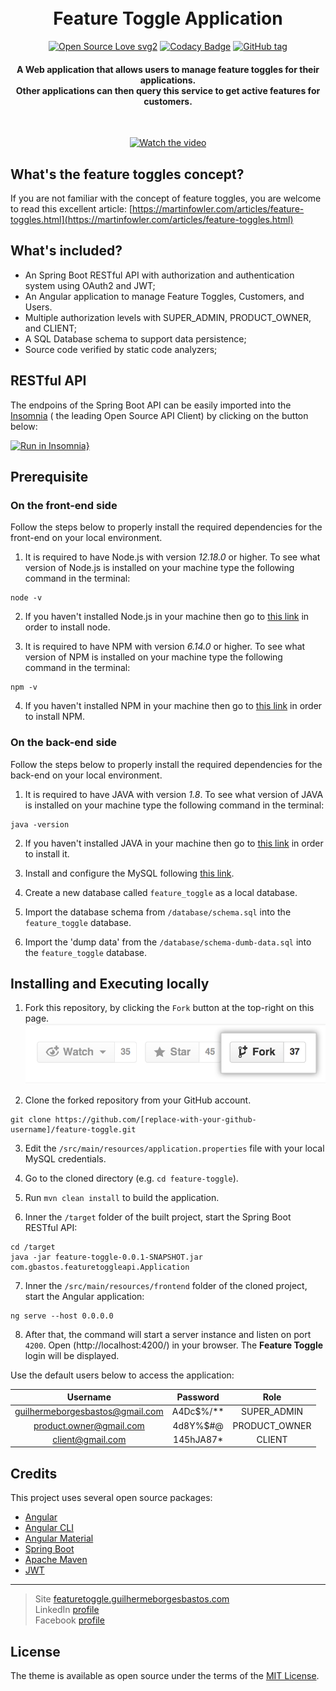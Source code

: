 <h1 align="center">
  <br>
 Feature Toggle Application
  <br>
</h1>

<div align="center">

[![Open Source Love svg2](https://badges.frapsoft.com/os/v2/open-source.svg?v=103)](https://GitHub.com/guilhermeborgesbastos/feature-toggle/stargazers/) [![Codacy Badge](https://app.codacy.com/project/badge/Grade/66d88b715cdb4127a80c358941c59683)](https://www.codacy.com?utm_source=github.com&amp;utm_medium=referral&amp;utm_content=guilhermeborgesbastos/feature-toggle&amp;utm_campaign=Badge_Grade) [![GitHub tag](https://img.shields.io/github/tag/guilhermeborgesbastos/feature-toggle.svg)](https://github.com/guilhermeborgesbastos/feature-toggle/tags/)

</div>

<h4 align="center">
A Web application that allows users to manage feature toggles for their applications.
<br>Other applications can then query this service to get active features for customers.
</h4>

<div align="center">
<br>

[![Watch the video](/markdown/preview-v1.0.gif)](https://featuretoggle.guilhermeborgesbastos.com/?source=github)

</div>

## What's the feature toggles concept?

If you are not familiar with the concept of feature toggles, you are welcome to read this excellent article: 
[https://martinfowler.com/articles/feature-toggles.html](https://martinfowler.com/articles/feature-toggles.html)

## What's included?

* An Spring Boot RESTful API with authorization and authentication system using OAuth2 and JWT;
* An Angular application to manage Feature Toggles, Customers, and Users.
* Multiple authorization levels with SUPER_ADMIN, PRODUCT_OWNER, and CLIENT;
* A SQL Database schema to support data persistence;
* Source code verified by static code analyzers;

## RESTful API

The endpoins of the Spring Boot API can be easily imported into the [Insomnia](https://insomnia.rest/) ( the leading Open Source API Client) by clicking on the button below:

[![Run in Insomnia}](https://insomnia.rest/images/run.svg)](https://insomnia.rest/run/?label=Feature%20Toggle%20API&uri=https%3A%2F%2Fraw.githubusercontent.com%2Fguilhermeborgesbastos%2Ffeature-toggle%2Fmaster%2Fmarkdown%2FInsomnia-Feature-Toggle-API-2020-07-27.json%3Ftoken%3DABJRES7ZSO5WRMA42733HCS7D3ISC)

## Prerequisite

### On the front-end side

Follow the steps below to properly install the required dependencies for the front-end on your local environment.

1. It is required to have Node.js with version _12.18.0_ or higher. To see what version of Node.js is installed on your machine type the following command in the terminal:
```
node -v
```

2. If you haven't installed Node.js in your machine then go to [this link](https://nodejs.org/en/download/) in order to install node.

3. It is required to have NPM with version _6.14.0_ or higher. To see what version of NPM is installed on your machine type the following command in the terminal:
```
npm -v
```

4. If you haven't installed NPM in your machine then go to [this link](https://www.npmjs.com/get-npm) in order to install NPM.

### On the back-end side

Follow the steps below to properly install the required dependencies for the back-end on your local environment.

1. It is required to have JAVA with version _1.8_. To see what version of JAVA is installed on your machine type the following command in the terminal:
```
java -version
```

2. If you haven't installed JAVA in your machine then go to [this link](https://www.java.com/) in order to install it.

3. Install and configure the MySQL following [this link](https://dev.mysql.com/doc/mysql-installation-excerpt/5.7/en/).

4. Create a new database called `feature_toggle` as a local database.

5. Import the database schema from `/database/schema.sql` into the `feature_toggle` database.

6. Import the 'dump data' from the `/database/schema-dumb-data.sql` into the `feature_toggle` database.

## Installing and Executing locally

1. Fork this repository, by clicking the `Fork` button at the top-right on this page.
[![Learn how to fork GitHub projects](/markdown/fork.png)](https://guides.github.com/activities/forking/)

2. Clone the forked repository from your GitHub account.
```
git clone https://github.com/[replace-with-your-github-username]/feature-toggle.git
```

3. Edit the `/src/main/resources/application.properties` file with your local MySQL credentials.

4. Go to the cloned directory (e.g. `cd feature-toggle`).

5. Run `mvn clean install` to build the application.

6. Inner the `/target` folder of the built project, start the Spring Boot RESTful API:
```
cd /target
java -jar feature-toggle-0.0.1-SNAPSHOT.jar com.gbastos.featuretoggleapi.Application
```

7. Inner the `/src/main/resources/frontend` folder of the cloned project, start the Angular application:
```
ng serve --host 0.0.0.0
```

8. After that, the command will start a server instance and listen on port `4200`. Open (http://localhost:4200/) in your browser. The **Feature Toggle** login will be displayed.

Use the default users below to access the application:

| Username | Password | Role |
| :---: | :---: | :---: |
| guilhermeborgesbastos@gmail.com | A4Dc$%/** | SUPER_ADMIN |
| product.owner@gmail.com | 4d8Y%$#@ | PRODUCT_OWNER |
| client@gmail.com | 145hJA87* | CLIENT |

## Credits

This project uses several open source packages:

- [Angular](https://github.com/angular)
- [Angular CLI](https://cli.angular.io)
- [Angular Material](https://material.angular.io/)
- [Spring Boot](https://spring.io/projects/spring-boot)
- [Apache Maven](https://maven.apache.org/)
- [JWT](https://jwt.io/)

---

> Site [featuretoggle.guilhermeborgesbastos.com](https://featuretoggle.guilhermeborgesbastos.com)<br>
> LinkedIn [profile](https://www.linkedin.com/in/guilhermeborgesbastos)<br>
> Facebook [profile](https://www.facebook.com/guilherme.borgesbastos)

## License

The theme is available as open source under the terms of the [MIT License](https://opensource.org/licenses/MIT).